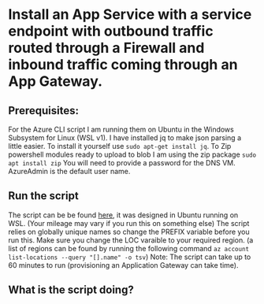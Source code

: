 # Install an App Service with a service endpoint with outbound traffic routed through a Firewall and inbound traffic coming through an App Gateway.

## Prerequisites: 
For the Azure CLI script I am running them on Ubuntu in the Windows Subsystem for Linux (WSL v1).  I have installed jq to make json parsing a little easier.  To install it yourself use `sudo apt-get install jq`.
To Zip powershell modules ready to upload to blob I am using the zip package `sudo apt install zip`
You will need to provide a password for the DNS VM.  AzureAdmin is the default user name.

## Run the script 
The script can be be found [here](./Setup.sh), it was designed in Ubuntu running on WSL. (Your mileage may vary if you run this on something else)
The script relies on globally unique names so change the PREFIX variable before you run this.
Make sure you change the LOC varaible to your required region.  (a list of regions can be found by running the following command `az account list-locations --query "[].name" -o tsv`)
Note: The script can take up to 60 minutes to run (provisioning an Application Gateway can take time).

## What is the script doing?

